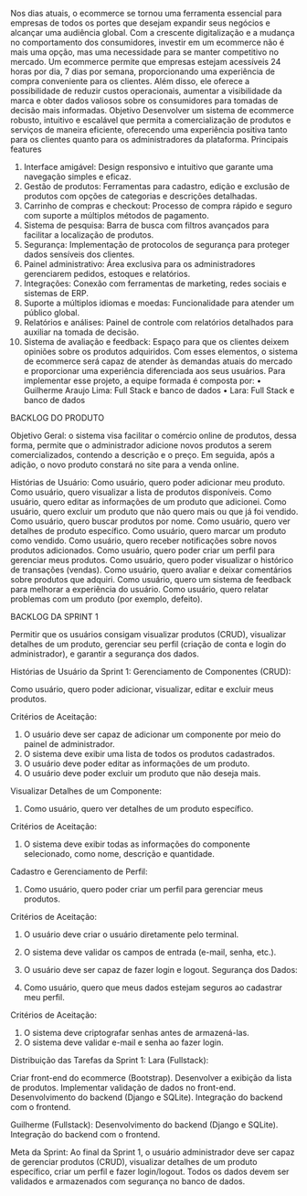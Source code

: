 Nos dias atuais, o ecommerce se tornou uma ferramenta essencial para empresas de todos os portes que desejam expandir seus negócios e alcançar uma audiência global. Com a crescente digitalização e a mudança no comportamento dos consumidores, investir em um ecommerce não é mais uma opção, mas uma necessidade para se manter competitivo no mercado.
Um ecommerce permite que empresas estejam acessíveis 24 horas por dia, 7 dias por semana, proporcionando uma experiência de compra conveniente para os clientes. Além disso, ele oferece a possibilidade de reduzir custos operacionais, aumentar a visibilidade da marca e obter dados valiosos sobre os consumidores para tomadas de decisão mais informadas.
Objetivo
Desenvolver um sistema de ecommerce robusto, intuitivo e escalável que permita a comercialização de produtos e serviços de maneira eficiente, oferecendo uma experiência positiva tanto para os clientes quanto para os administradores da plataforma.
Principais features
1.	Interface amigável: Design responsivo e intuitivo que garante uma navegação simples e eficaz.
2.	Gestão de produtos: Ferramentas para cadastro, edição e exclusão de produtos com opções de categorias e descrições detalhadas.
3.	Carrinho de compras e checkout: Processo de compra rápido e seguro com suporte a múltiplos métodos de pagamento.
4.	Sistema de pesquisa: Barra de busca com filtros avançados para facilitar a localização de produtos.
5.	Segurança: Implementação de protocolos de segurança para proteger dados sensíveis dos clientes.
6.	Painel administrativo: Área exclusiva para os administradores gerenciarem pedidos, estoques e relatórios.
7.	Integrações: Conexão com ferramentas de marketing, redes sociais e sistemas de ERP.
8.	Suporte a múltiplos idiomas e moedas: Funcionalidade para atender um público global.
9.	Relatórios e análises: Painel de controle com relatórios detalhados para auxiliar na tomada de decisão.
10.	Sistema de avaliação e feedback: Espaço para que os clientes deixem opiniões sobre os produtos adquiridos.
Com esses elementos, o sistema de ecommerce será capaz de atender às demandas atuais do mercado e proporcionar uma experiência diferenciada aos seus usuários.
Para implementar esse projeto, a equipe formada é composta por:
•	Guilherme Araujo Lima: Full Stack e banco de dados
•	Lara: Full Stack e banco de dados


BACKLOG DO PRODUTO


Objetivo Geral: o sistema visa facilitar o comércio online de produtos, dessa forma, permite que o administrador adicione novos produtos a serem comercializados, contendo a descrição e o preço. Em seguida, após a adição, o novo produto constará no site para a venda online.

Histórias de Usuário:
Como usuário, quero poder adicionar meu produto.
Como usuário, quero visualizar a lista de produtos disponíveis.
Como usuário, quero editar as informações de um produto que adicionei.
Como usuário, quero excluir um produto que não quero mais ou que já foi vendido.
Como usuário, quero buscar produtos por nome.
Como usuário, quero ver detalhes de produto específico.
Como usuário, quero marcar um produto como vendido.
Como usuário, quero receber notificações sobre novos produtos adicionados.
Como usuário, quero poder criar um perfil para gerenciar meus produtos.
Como usuário, quero poder visualizar o histórico de transações (vendas).
Como usuário, quero avaliar e deixar comentários sobre produtos que adquiri.
Como usuário, quero um sistema de feedback para melhorar a experiência do usuário.
Como usuário, quero relatar problemas com um produto (por exemplo, defeito).

BACKLOG DA SPRINT 1


Permitir que os usuários consigam visualizar produtos (CRUD), visualizar detalhes de um produto, gerenciar seu perfil (criação de conta e login do administrador), e garantir a segurança dos dados.


Histórias de Usuário da Sprint 1:
Gerenciamento de Componentes (CRUD):

Como usuário, quero poder adicionar, visualizar, editar e excluir meus produtos.

Critérios de Aceitação:
1. O usuário deve ser capaz de adicionar um componente por meio do painel de administrador.
2. O sistema deve exibir uma lista de todos os produtos cadastrados.
3. O usuário deve poder editar as informações de um produto.
4. O usuário deve poder excluir um produto que não deseja mais.

Visualizar Detalhes de um Componente:

1. Como usuário, quero ver detalhes de um produto específico.
   
Critérios de Aceitação:
1. O sistema deve exibir todas as informações do componente selecionado, como nome, descrição e quantidade.

Cadastro e Gerenciamento de Perfil:

1. Como usuário, quero poder criar um perfil para gerenciar meus produtos.

Critérios de Aceitação:
1. O usuário deve criar o usuário diretamente pelo terminal.
2. O sistema deve validar os campos de entrada (e-mail, senha, etc.).
3. O usuário deve ser capaz de fazer login e logout.
Segurança dos Dados:

1. Como usuário, quero que meus dados estejam seguros ao cadastrar meu perfil.

Critérios de Aceitação:
1. O sistema deve criptografar senhas antes de armazená-las.
2. O sistema deve validar e-mail e senha ao fazer login.


Distribuição das Tarefas da Sprint 1:
Lara (Fullstack):

Criar front-end do ecommerce (Bootstrap).
Desenvolver a exibição da lista de produtos.
Implementar validação de dados no front-end.
Desenvolvimento do backend (Django e SQLite).
Integração do backend com o frontend.

Guilherme (Fullstack):
Desenvolvimento do backend (Django e SQLite).
Integração do backend com o frontend.

Meta da Sprint:
Ao final da Sprint 1, o usuário administrador deve ser capaz de gerenciar produtos (CRUD), visualizar detalhes de um produto específico, criar um perfil e fazer login/logout. Todos os dados devem ser validados e armazenados com segurança no banco de dados.
